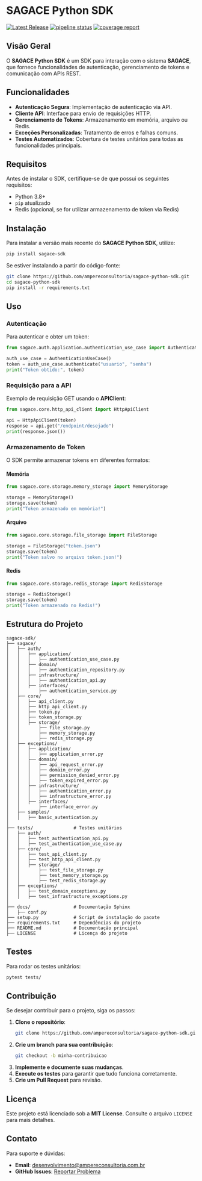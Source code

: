 # SAGACE Python SDK

[![Latest Release](https://gitlab.com/ampere.consultoria/sagace-python-sdk/-/badges/release.svg)](https://gitlab.com/ampere.consultoria/sagace-python-sdk/-/releases)
[![pipeline status](https://gitlab.com/ampere.consultoria/sagace-python-sdk/badges/main/pipeline.svg)](https://gitlab.com/ampere.consultoria/sagace-python-sdk/-/commits/main)
[![coverage report](https://gitlab.com/ampere.consultoria/sagace-python-sdk/badges/main/coverage.svg)](https://gitlab.com/ampere.consultoria/sagace-python-sdk/-/commits/main)


## Visão Geral
O **SAGACE Python SDK** é um SDK para interação com o sistema **SAGACE**, que fornece funcionalidades de autenticação, gerenciamento de tokens e comunicação com APIs REST.

## Funcionalidades
- **Autenticação Segura**: Implementação de autenticação via API.
- **Cliente API**: Interface para envio de requisições HTTP.
- **Gerenciamento de Tokens**: Armazenamento em memória, arquivo ou Redis.
- **Exceções Personalizadas**: Tratamento de erros e falhas comuns.
- **Testes Automatizados**: Cobertura de testes unitários para todas as funcionalidades principais.

## Requisitos
Antes de instalar o SDK, certifique-se de que possui os seguintes requisitos:
- Python 3.8+
- `pip` atualizado
- Redis (opcional, se for utilizar armazenamento de token via Redis)

## Instalação
Para instalar a versão mais recente do **SAGACE Python SDK**, utilize:

```bash
pip install sagace-sdk
```

Se estiver instalando a partir do código-fonte:

```bash
git clone https://github.com/ampereconsultoria/sagace-python-sdk.git
cd sagace-python-sdk
pip install -r requirements.txt
```

## Uso

### Autenticação
Para autenticar e obter um token:

```python
from sagace.auth.application.authentication_use_case import AuthenticationUseCase

auth_use_case = AuthenticationUseCase()
token = auth_use_case.authenticate("usuario", "senha")
print("Token obtido:", token)
```

### Requisição para a API
Exemplo de requisição GET usando o **APIClient**:

```python
from sagace.core.http_api_client import HttpApiClient

api = HttpApiClient(token)
response = api.get("/endpoint/desejado")
print(response.json())
```

### Armazenamento de Token
O SDK permite armazenar tokens em diferentes formatos:

#### **Memória**
```python
from sagace.core.storage.memory_storage import MemoryStorage

storage = MemoryStorage()
storage.save(token)
print("Token armazenado em memória!")
```

#### **Arquivo**
```python
from sagace.core.storage.file_storage import FileStorage

storage = FileStorage("token.json")
storage.save(token)
print("Token salvo no arquivo token.json!")
```

#### **Redis**
```python
from sagace.core.storage.redis_storage import RedisStorage

storage = RedisStorage()
storage.save(token)
print("Token armazenado no Redis!")
```

## Estrutura do Projeto
```
sagace-sdk/
├── sagace/
│   ├── auth/
│   │   ├── application/
│   │   │   ├── authentication_use_case.py
│   │   ├── domain/
│   │   │   ├── authentication_repository.py
│   │   ├── infrastructure/
│   │   │   ├── authentication_api.py
│   │   ├── interfaces/
│   │       ├── authentication_service.py
│   ├── core/
│   │   ├── api_client.py
│   │   ├── http_api_client.py
│   │   ├── token.py
│   │   ├── token_storage.py
│   │   ├── storage/
│   │       ├── file_storage.py
│   │       ├── memory_storage.py
│   │       ├── redis_storage.py
│   ├── exceptions/
│   │   ├── application/
│   │   │   ├── application_error.py
│   │   ├── domain/
│   │   │   ├── api_request_error.py
│   │   │   ├── domain_error.py
│   │   │   ├── permission_denied_error.py
│   │   │   ├── token_expired_error.py
│   │   ├── infrastructure/
│   │   │   ├── authentication_error.py
│   │   │   ├── infrastructure_error.py
│   │   ├── interfaces/
│   │       ├── interface_error.py
│   ├── samples/
│   │   ├── basic_autentication.py
│
├── tests/               # Testes unitários
│   ├── auth/
│   │   ├── test_authentication_api.py
│   │   ├── test_authentication_use_case.py
│   ├── core/
│   │   ├── test_api_client.py
│   │   ├── test_http_api_client.py
│   │   ├── storage/
│   │       ├── test_file_storage.py
│   │       ├── test_memory_storage.py
│   │       ├── test_redis_storage.py
│   ├── exceptions/
│   │   ├── test_domain_exceptions.py
│   │   ├── test_infrastructure_exceptions.py
│
├── docs/                # Documentação Sphinx
│   ├── conf.py
├── setup.py             # Script de instalação do pacote
├── requirements.txt     # Dependências do projeto
├── README.md            # Documentação principal
├── LICENSE              # Licença do projeto
```

## Testes
Para rodar os testes unitários:

```bash
pytest tests/
```

## Contribuição
Se desejar contribuir para o projeto, siga os passos:
1. **Clone o repositório**:
   ```bash
   git clone https://github.com/ampereconsultoria/sagace-python-sdk.git
   ```
2. **Crie um branch para sua contribuição**:
   ```bash
   git checkout -b minha-contribuicao
   ```
3. **Implemente e documente suas mudanças**.
4. **Execute os testes** para garantir que tudo funciona corretamente.
5. **Crie um Pull Request** para revisão.

## Licença
Este projeto está licenciado sob a **MIT License**. Consulte o arquivo `LICENSE` para mais detalhes.

## Contato
Para suporte e dúvidas:
- **Email**: [desenvolvimento@ampereconsultoria.com.br](mailto:suporte@sagace.com.br)
- **GitHub Issues**: [Reportar Problema](https://github.com/ampereconsultoria/sagace-python-sdk/issues)

